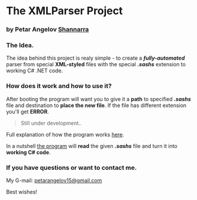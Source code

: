 # The XMLParser Project
### by Petar Angelov [Shannarra](https://www.github.com/Shannarra)  

### The Idea.  
The idea behind this project is realy simple - to create a __*fully-automated*__ parser from special __XML-styled__ files with the special __*.sashs*__ extension to working C# .NET code.  

### How does it work and how to use it?

After booting the program will want you to give it a __path__ to specified __*.sashs*__ file and destination to __place the new file__.
If the file has different extension you'll get __ERROR__.  
> Still under development..   

Full explanation of how  the program works [here](https://github.com/Shannarra/XMLParser/blob/master/XMLParser/README.md).  

In a nutshell [the program](https://github.com/Shannarra/XMLParser/blob/master/XMLParser) will __read__ the given __*.sashs*__ file and turn it into __working C# code__.

### If you have questions or want to contact me.  
My G-mail: petarangelov15@gmail.com    

Best wishes!	